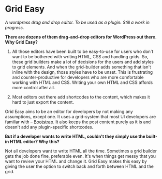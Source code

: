 # Grid Easy
_A wordpress drag and drop editor. To be used as a plugin. Still a work in progress._

**There are dozens of them drag-and-drop editors for WordPress out there. Why Grid Easy?**

1. All those editors have been built to be easy-to-use for users who don't want to be bothered with writing HTML, CSS and handling grids. So, these grid builders make a lot of decisions for the users and add styles to grid elements. And when the grid-builder adds something that isn't inline with the design, those styles have to be unset. This is frustrating and counter-productive for developers who are more comfortable working with HTML and CSS. Writing your own HTML and CSS affords more control after all.

2. Most editors out there add shortcodes to the content, which makes it hard to just export the content.

Grid Easy aims to be an editor for developers by not making any assumptions, except one. It uses a grid-system that most UI developers are familiar with – [Bootstrap](https://getbootstrap.com/docs/3.3/css/#grid). It also keeps the post content purely as it is and doesn't add any plugin-specific shortcodes.

**But if a developer wants to write HTML, couldn't they simply use the built-in HTML editor? Why this?**

Not all developers want to write HTML all the time. Sometimes a grid builder gets the job done fine, preferable even. It's when things get messy that you want to review your HTML and change it. Grid Easy makes this easy by giving the user the option to switch back and forth between HTML and the grid.




